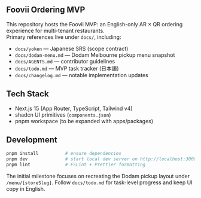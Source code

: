 ## Foovii Ordering MVP

This repository hosts the Foovii MVP: an English-only AR × QR ordering experience for multi-tenant restaurants.  
Primary references live under `docs/`, including:

- `docs/yoken` — Japanese SRS (scope contract)
- `docs/dodam-menu.md` — Dodam Melbourne pickup menu snapshot
- `docs/AGENTS.md` — contributor guidelines
- `docs/todo.md` — MVP task tracker (日本語)
- `docs/changelog.md` — notable implementation updates

## Tech Stack

- Next.js 15 (App Router, TypeScript, Tailwind v4)
- shadcn UI primitives (`components.json`)
- pnpm workspace (to be expanded with apps/packages)

## Development

```bash
pnpm install          # ensure dependencies
pnpm dev              # start local dev server on http://localhost:3000
pnpm lint             # ESLint + Prettier formatting
```

The initial milestone focuses on recreating the Dodam pickup layout under `/menu/[storeSlug]`. Follow `docs/todo.md` for task-level progress and keep UI copy in English.
